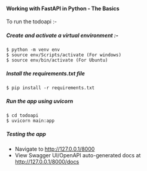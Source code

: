 #### Working with FastAPI in Python - The Basics 

To run the todoapi :- 

##### Create and activate a virtual environment :- 
```
$ python -m venv env
$ source env/Scripts/activate (For windows)
$ source env/bin/activate (For Ubuntu)
```

##### Install the requirements.txt file
```
$ pip install -r requirements.txt
```

##### Run the app using uvicorn
```
$ cd todoapi
$ uvicorn main:app
```

##### Testing the app
- Navigate to http://127.0.0.1/8000 
- View Swagger UI/OpenAPI auto-generated docs at http://127.0.0.1/8000/docs